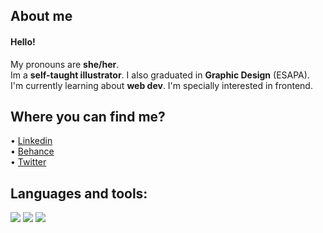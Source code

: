 ## About me
  
#### Hello!  
My pronouns are **she/her**.  
Im a **self-taught illustrator**. I also graduated in **Graphic Design** (ESAPA).  
I'm currently learning about **web dev**. I'm specially interested in frontend.  
  
## Where you can find me?
• [Linkedin](https://www.linkedin.com/in/marina-fueyo-padilla-406bb5200/)  
• [Behance](behance.net/fueyomarina)  
• [Twitter](https://twitter.com/fueyomarina)  
  
## Languages and tools:
![](https://img.shields.io/badge/Java-ED8B00?style=for-the-badge&logo=java&logoColor=white)
![](https://img.shields.io/badge/MySQL-00000F?style=for-the-badge&logo=mysql&logoColor=white)
![](https://img.shields.io/badge/Windows-0078D6?style=for-the-badge&logo=windows&logoColor=white)
![]()
![]()
![]()
<!--
**fueyomarina/fueyomarina** is a ✨ _special_ ✨ repository because its `README.md` (this file) appears on your GitHub profile.
-->
